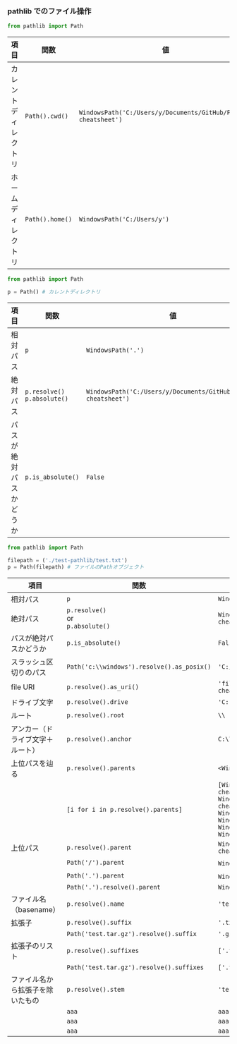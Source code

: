 ### pathlib でのファイル操作

```py
from pathlib import Path
```

| 項目                 | 関数            | 値                                                             |
| -------------------- | --------------- | -------------------------------------------------------------- |
| カレントディレクトリ | `Path().cwd()`  | `WindowsPath('C:/Users/y/Documents/GitHub/Python-cheatsheet')` |
| ホームディレクトリ   | `Path().home()` | `WindowsPath('C:/Users/y')`                                    |

```py
from pathlib import Path

p = Path() # カレントディレクトリ
```

| 項目                   | 関数                              | 値                                                             |
| ---------------------- | --------------------------------- | -------------------------------------------------------------- |
| 相対パス               | `p`                               | `WindowsPath('.')`                                             |
| 絶対パス               | `p.resolve()` <br> `p.absolute()` | `WindowsPath('C:/Users/y/Documents/GitHub/Python-cheatsheet')` |
| パスが絶対パスかどうか | `p.is_absolute()`                 | `False`                                                        |

```py
from pathlib import Path

filepath = ('./test-pathlib/test.txt')
p = Path(filepath) # ファイルのPathオブジェクト
```

| 項目                             | 関数                                       | 値                                                                                                                                                                                                                                                                                                   |
| -------------------------------- | ------------------------------------------ | ---------------------------------------------------------------------------------------------------------------------------------------------------------------------------------------------------------------------------------------------------------------------------------------------------- |
| 相対パス                         | `p`                                        | `WindowsPath('test-pathlib/test.txt')`                                                                                                                                                                                                                                                               |
| 絶対パス                         | `p.resolve()` <br>or<br> `p.absolute()`    | `WindowsPath('C:/Users/y/Documents/GitHub/Python-cheatsheet/test-pathlib/test.txt')`                                                                                                                                                                                                                 |
| パスが絶対パスかどうか           | `p.is_absolute()`                          | `False`                                                                                                                                                                                                                                                                                              |
| スラッシュ区切りのパス           | `Path('c:\\windows').resolve().as_posix()` | `'C:/Windows'`                                                                                                                                                                                                                                                                                       |
| file URI                         | `p.resolve().as_uri()`                     | `'file:///C:/Users/y/Documents/GitHub/Python-cheatsheet/test-pathlib/test.txt'`                                                                                                                                                                                                                      |
| ドライブ文字                     | `p.resolve().drive`                        | `'C:'`                                                                                                                                                                                                                                                                                               |
| ルート                           | `p.resolve().root`                         | `\\`                                                                                                                                                                                                                                                                                                 |
| アンカー（ドライブ文字＋ルート） | `p.resolve().anchor`                       | `C:\\`                                                                                                                                                                                                                                                                                               |
| 上位パスを辿る                   | `p.resolve().parents`                      | `<WindowsPath.parents>`                                                                                                                                                                                                                                                                              |
|                                  | `[i for i in p.resolve().parents]`         | `[WindowsPath('C:/Users/y/Documents/GitHub/Python-cheatsheet/test-pathlib'), WindowsPath('C:/Users/y/Documents/GitHub/Python-cheatsheet'), WindowsPath('C:/Users/y/Documents/GitHub'), WindowsPath('C:/Users/y/Documents'), WindowsPath('C:/Users/y'), WindowsPath('C:/Users'), WindowsPath('C:/')]` |
| 上位パス                         | `p.resolve().parent`                       | `WindowsPath('C:/Users/y/Documents/GitHub/Python-cheatsheet/test-pathlib')`                                                                                                                                                                                                                          |
|                                  | `Path('/').parent`                         | `WindowsPath('/')` 親ディレクトリが存在しない場合                                                                                                                                                                                                                                                    |
|                                  | `Path('.').parent`                         | `WindowsPath('.')` 空のパス                                                                                                                                                                                                                                                                          |
|                                  | `Path('.').resolve().parent`               | `WindowsPath('C:/Users/y/Documents/GitHub')`                                                                                                                                                                                                                                                         |
| ファイル名（basename）           | `p.resolve().name`                         | `'test.txt'`                                                                                                                                                                                                                                                                                         |
| 拡張子                           | `p.resolve().suffix`                       | `'.txt'`                                                                                                                                                                                                                                                                                             |
|                                  | `Path('test.tar.gz').resolve().suffix`     | `'.gz'`                                                                                                                                                                                                                                                                                              |
| 拡張子のリスト                   | `p.resolve().suffixes`                     | `['.txt']`                                                                                                                                                                                                                                                                                           |
|                                  | `Path('test.tar.gz').resolve().suffixes`   | `['.tar', '.gz']`                                                                                                                                                                                                                                                                                    |
| ファイル名から拡張子を除いたもの | `p.resolve().stem`                         | `'test'`                                                                                                                                                                                                                                                                                             |
|                                  | `aaa`                                      | `aaa`                                                                                                                                                                                                                                                                                                |
|                                  | `aaa`                                      | `aaa`                                                                                                                                                                                                                                                                                                |
|                                  | `aaa`                                      | `aaa`                                                                                                                                                                                                                                                                                                |
